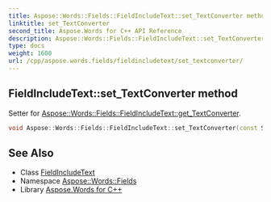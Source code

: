 ```yaml
---
title: Aspose::Words::Fields::FieldIncludeText::set_TextConverter method
linktitle: set_TextConverter
second_title: Aspose.Words for C++ API Reference
description: Aspose::Words::Fields::FieldIncludeText::set_TextConverter method. Setter for Aspose::Words::Fields::FieldIncludeText::get_TextConverter in C++.
type: docs
weight: 1600
url: /cpp/aspose.words.fields/fieldincludetext/set_textconverter/
---
```

## FieldIncludeText::set_TextConverter method


Setter for [Aspose::Words::Fields::FieldIncludeText::get_TextConverter](../get_textconverter/).

```cpp
void Aspose::Words::Fields::FieldIncludeText::set_TextConverter(const System::String &value)
```

## See Also

* Class [FieldIncludeText](../)
* Namespace [Aspose::Words::Fields](../../)
* Library [Aspose.Words for C++](../../../)
